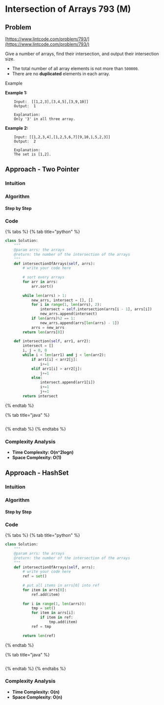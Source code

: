 # Intersection of Arrays 793 (M)

## Problem

[https://www.lintcode.com/problem/793/](https://www.lintcode.com/problem/793/)

Give a number of arrays, find their intersection, and output their intersection size.

* The total number of all array elements is not more than `500000`.
* There are no **duplicated** elements in each array.

Example

**Example 1:**

```
	Input:  [[1,2,3],[3,4,5],[3,9,10]]
	Output:  1
	
	Explanation:
	Only '3' in all three array.
```

**Example 2:**

```
	Input: [[1,2,3,4],[1,2,5,6,7][9,10,1,5,2,3]]
	Output:  2
	
	Explanation:
	The set is [1,2].
```

## Approach - Two Pointer&#x20;

### Intuition

### Algorithm

#### Step by Step

### Code

{% tabs %}
{% tab title="python" %}
```python
class Solution:
    """
    @param arrs: the arrays
    @return: the number of the intersection of the arrays
    """
    def intersectionOfArrays(self, arrs):
        # write your code here
        
        # sort every arrays
        for arr in arrs:
            arr.sort()
            
        while len(arrs) > 1:
            new_arrs, intersect = [], []
            for i in range(1, len(arrs), 2):
                intersect = self.intersection(arrs[i - 1], arrs[i])
                new_arrs.append(intersect)
            if len(arrs)%2 == 1:
                new_arrs.append(arrs[len(arrs) - 1])
            arrs = new_arrs
        return len(arrs[0])
    
    def intersection(self, arr1, arr2):
        intersect = []
        i, j = 0, 0
        while i < len(arr1) and j < len(arr2):
            if arr1[i] < arr2[j]:
                i+=1
            elif arr1[i] > arr2[j]:
                j+=1
            else:
                intersect.append(arr1[i])
                i+=1
                j+=1
        return intersect
```
{% endtab %}

{% tab title="java" %}
```
```
{% endtab %}
{% endtabs %}

### Complexity Analysis

* **Time Complexity: O(n^2logn)**
* **Space Complexity: O(1)**



## Approach - HashSet

### Intuition

### Algorithm

#### Step by Step

### Code

{% tabs %}
{% tab title="python" %}
```python
class Solution:
    """
    @param arrs: the arrays
    @return: the number of the intersection of the arrays
    """
    def intersectionOfArrays(self, arrs):
        # write your code here
        ref = set()
        
        # put all items in arrs[0] into ref
        for item in arrs[0]:
            ref.add(item)
        
        for i in range(1, len(arrs)):
            tmp = set()
            for item in arrs[i]:
                if item in ref:
                    tmp.add(item)
            ref = tmp
        
        return len(ref)
```
{% endtab %}

{% tab title="java" %}
```
```
{% endtab %}
{% endtabs %}

### Complexity Analysis

* **Time Complexity: O(n)**
* **Space Complexity: O(n)**
